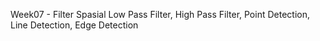 Week07 - Filter Spasial Low Pass Filter, High Pass Filter, Point Detection, Line Detection, Edge Detection
